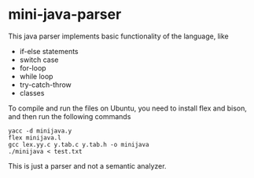 # mini-java-parser
This java parser implements basic functionality of the language, like 
- if-else statements
- switch case
- for-loop
- while loop
- try-catch-throw
- classes

To compile and run the files on Ubuntu, you need to install flex and bison, and then run the following commands
```
yacc -d minijava.y
flex minijava.l
gcc lex.yy.c y.tab.c y.tab.h -o minijava
./minijava < test.txt
```
This is just a parser and not a semantic analyzer.
